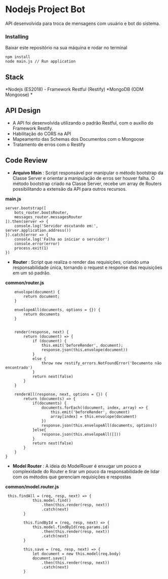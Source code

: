 # Nodejs Project Bot
API desenvolvida para troca de mensagens com usuário e bot do sistema. 

### Installing
Baixar este repositório na sua máquina e rodar no terminal

```
npm install
node main.js // Run application
```

## Stack

*Nodejs (ES2018) - Framework Restful (Restify)
*MongoDB (ODM Mongoose)
*

## API Design

* A API foi desenvolvida utilizando o padrão Restful, com o auxílio do Framework Restify.
* Habilitação do CORS na API
* Mapeamento das Schemas dos Documentos com o Mongoose
* Tratamento de erros com o Restify


## Code Review

* **Arquivo Main** : Script responsável por manipular o método bootstrap da Classe Server e orientar a manipulação de erros
ser houver falha. 
  O método bootstrap criado na Classe Server, recebe um array de Routers possibilitando a extensão da API
para outros recursos.

**main.js**
```
server.bootstrap([
    bots_router.bootsRouter,
    messages_router.messagesRouter
]).then(server => {
    console.log('Servidor escutando em:', server.application.address())
}).catch(error => {
    console.log('Falha ao iniciar o servidor')
    console.error(error)
    process.exit(1)
})
```

* **Router** : Script que realiza o render das requisições, criando uma responsabilidade única, tornando o request e response
das requisições em um só padrão.

**common/router.js**
```
    envolope(document) {
        return document;
    }

    envelopeAll(documents, options = {}) {
        return documents
    }
 
    
    render(response, next) {
        return (document) => {
            if (document) {
                this.emit('beforeRender', document);
                response.json(this.envolope(document))
            }
            else {
                throw new restify_errors.NotFoundError('Documento não encontrado')
            }
            return next(false)
        }
    }

    renderAll(response, next, options = {}) {
        return (documents) => {
            if(documents) {
                documents.forEach((document, index, array) => {
                    this.emit('beforeRender', document)
                    array[index] = this.envolope(document)
                })
                response.json(this.envelopeAll(documents, options))
            }else{
                response.json(this.envelopeAll([]))
            }
            return next(false)
        }
    }
}

```

* **Model Router** :  A ideia do ModelRouer é enxugar um pouco a complexidade do Router e tirar um pouco da responsabilidade de lidar
     com os métodos que gerenciam requisições e respostas

**common/model.router.js**
```
 this.findAll = (req, resp, next) => {
            this.model.find()
                .then(this.render(resp, next))
                .catch(next)
        }

        this.findById = (req, resp, next) => {
            this.model.findById(req.params.id)
                .then(this.render(resp, next))
                .catch(next)
        }

        this.save = (req, resp, next) => {
            let document = new this.model(req.body)
            document.save()
                .then(this.render(resp, next))
                .catch(next)
        }
```

